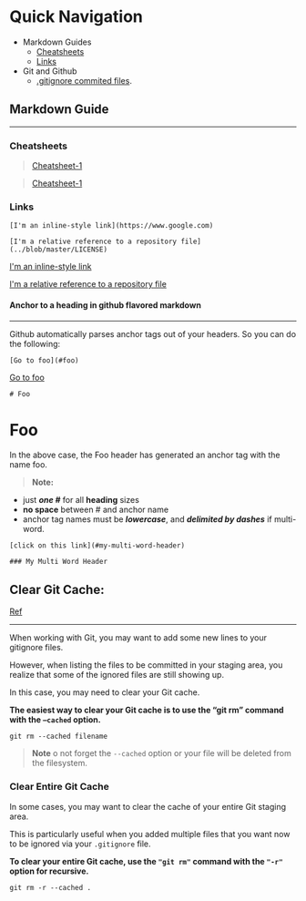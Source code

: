# Quick Navigation

-  Markdown Guides
   -  [Cheatsheets](#Cheatsheet)
   -  [Links](#links)
-  Git and Github
   -  [.gitignore commited files](#Clear-Git-Cache:).

## Markdown Guide

---

### Cheatsheets

> [Cheatsheet-1](https://www.markdownguide.org/basic-syntax/)

> [Cheatsheet-1](https://github.com/adam-p/markdown-here/wiki/Markdown-Cheatsheet)

### Links

```
[I'm an inline-style link](https://www.google.com)

[I'm a relative reference to a repository file](../blob/master/LICENSE)

```

[I'm an inline-style link](https://www.google.com)

[I'm a relative reference to a repository file](C++/0string)

#### **Anchor to a heading in github flavored markdown**

---

Github automatically parses anchor tags out of your headers. So you can do the
following:

```
[Go to foo](#foo)
```

[Go to foo](#foo)

```
# Foo
```

# Foo

In the above case, the Foo header has generated an anchor tag with the name foo.

> **Note:**

-  just **_one #_** for all **heading** sizes
-  **no space** between # and anchor name
-  anchor tag names must be **_lowercase_**, and **_delimited by dashes_** if
   multi-word.

```
[click on this link](#my-multi-word-header)

### My Multi Word Header
```

## Clear Git Cache:

[Ref](https://devconnected.com/how-to-clear-git-cache/)

---

When working with Git, you may want to add some new lines to your gitignore
files.

However, when listing the files to be committed in your staging area, you
realize that some of the ignored files are still showing up.

In this case, you may need to clear your Git cache.

**The easiest way to clear your Git cache is to use the “git rm” command with
the `–cached` option.**

```properties
git rm --cached filename
```

> **Note** o not forget the `--cached` option or your file will be deleted from
> the filesystem.

### Clear Entire Git Cache

In some cases, you may want to clear the cache of your entire Git staging area.

This is particularly useful when you added multiple files that you want now to
be ignored via your `.gitignore` file.

**To clear your entire Git cache, use the `"git rm"` command with the `"-r"`
option for recursive.**

```properties
git rm -r --cached .
```
